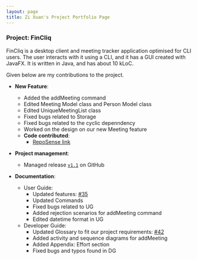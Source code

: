 ```yaml
---
layout: page
title: Zi Xuan's Project Portfolio Page
---
```


### Project: FinCliq

FinCliq is a desktop client and meeting tracker application optimised for CLI users.
The user interacts with it using a CLI, and it has a GUI created with JavaFX. It is written in Java, and has about 10 kLoC.

Given below are my contributions to the project.

* **New Feature**:
  * Added the addMeeting command
  * Edited Meeting Model class and Person Model class
  * Edited UniqueMeetingList class
  * Fixed bugs related to Storage
  * Fixed bugs related to the cyclic depenndency
  * Worked on the design on our new Meeting feature
  * **Code contributed**:
      * [RepoSense link](https://nus-cs2103-ay2324s2.github.io/tp-dashboard/?search=&sort=groupTitle&sortWithin=title&timeframe=commit&mergegroup=&groupSelect=groupByRepos&breakdown=true&checkedFileTypes=docs~functional-code~test-code~other&since=2024-02-23&tabOpen=true&tabType=authorship&tabAuthor=chewbum&tabRepo=AY2324S2-CS2103-F08-1%2Ftp%5Bmaster%5D&authorshipIsMergeGroup=false&authorshipFileTypes=docs&authorshipIsBinaryFileTypeChecked=false&authorshipIsIgnoredFilesChecked=false)


* **Project management**:
    * Managed release [`v1.1`](https://github.com/AY2324S2-CS2103-F08-1/tp/milestone/1) on GitHub

* **Documentation**:
    * User Guide:
        * Updated features: [\#35](https://github.com/AY2324S2-CS2103-F08-1/tp/issues/39)
        * Updated Commands
        * Fixed bugs related to UG
        * Added rejection scenarios for addMeeting command
        * Edited datetime format in UG
    * Developer Guide:
        * Updated Glossary to fit our project requirements: [\#42](https://github.com/AY2324S2-CS2103-F08-1/tp/issues/41)
        * Added activity and sequence diagrams for addMeeting
        * Added Appendix: Effort section
        * Fixed bugs and typos found in DG

